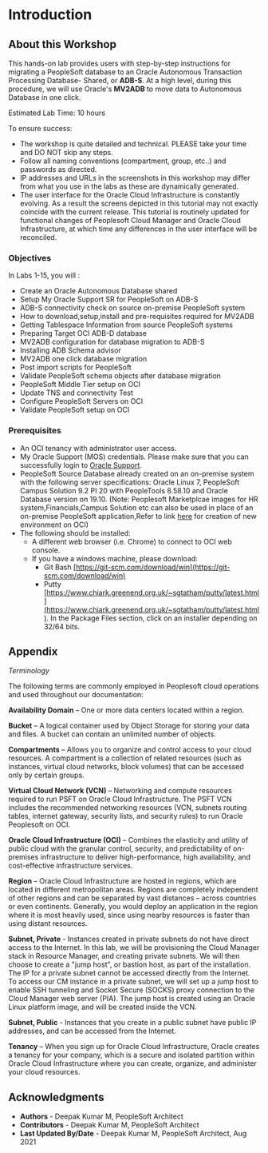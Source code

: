 # Introduction

## About this Workshop

This hands-on lab provides users with step-by-step instructions for migrating a PeopleSoft database to an Oracle Autonomous Transaction Processing Database- Shared, or **ADB-S**. At a high level, during this procedure, we will use Oracle's **MV2ADB** to move data to Autonomous Database in one click. 



Estimated Lab Time: 10 hours

To ensure success:
- The workshop is quite detailed and technical. PLEASE take your time and DO NOT skip any steps.
- Follow all naming conventions (compartment, group, etc..) and passwords as directed.   
- IP addresses and URLs in the screenshots in this workshop may differ from what you use in the labs as these are dynamically generated.
- The user interface for the Oracle Cloud Infrastructure is constantly evolving. As a result the screens depicted in this tutorial may not exactly coincide with the current release. This tutorial is routinely updated for functional changes of Peoplesoft Cloud Manager and Oracle Cloud Infrastructure, at which time any differences in the user interface will be reconciled.




### Objectives

In Labs 1-15, you will :
* Create an Oracle Autonomous Database shared 
* Setup My Oracle Support SR for PeopleSoft on ADB-S
* ADB-S connectivity check on source on-premise PeopleSoft system
* How to download,setup,install and pre-requisites required for MV2ADB
* Getting Tablespace Information from source PeopleSoft systems
* Preparing Target OCI ADB-D database
* MV2ADB configuration for database migration to ADB-S
* Installing ADB Schema advisor
* MV2ADB one click database migration
* Post import scripts for PeopleSoft
* Validate PeopleSoft schema objects after database migration
* PeopleSoft Middle Tier setup on OCI
* Update TNS and connectivity Test 
* Configure PeopleSoft Servers on OCI
* Validate PeopleSoft setup on OCI


### Prerequisites
* An OCI tenancy with administrator user access. 
* My Oracle Support (MOS) credentials. Please make sure that you can successfully login to [Oracle Support](https://support.oracle.com). 
* PeopleSoft Source Database already created on an on-premise system with the following server specifications: Oracle Linux 7, PeopleSoft Campus Solution 9.2 PI 20 with PeopleTools 8.58.10 and Oracle Database version on 19.10. (Note: Peoplesoft Marketplcae images for HR system,Financials,Campus Solution etc can also be used in place of an on-premise PeopleSoft application,Refer to link [here](https://docs.oracle.com/en/applications/peoplesoft/peoplesoft-common/tutorial-deploy-demo-image/index.html#before_you_begin) for creation of new environment on OCI) 
* The following should be installed:
    * A different web browser (i.e. Chrome) to connect to OCI web console. 
    * If you have a windows machine, please download:
        * Git Bash [https://git-scm.com/download/win](https://git-scm.com/download/win)
        * Putty [https://www.chiark.greenend.org.uk/~sgtatham/putty/latest.html](https://www.chiark.greenend.org.uk/~sgtatham/putty/latest.html). In the Package Files section, click on an installer depending on 32/64 bits.


## Appendix

*Terminology*

The following terms are commonly employed in Peoplesoft cloud operations and used throughout our documentation:

**Availability Domain** – One or more data centers located within a region.

**Bucket** – A logical container used by Object Storage for storing your data and files. A bucket can contain an unlimited number of objects.

**Compartments** – Allows you to organize and control access to your cloud resources. A compartment is a collection of related resources (such as instances, virtual cloud networks, block volumes) that can be accessed only by certain groups.

**Virtual Cloud Network (VCN)** – Networking and compute resources required to run PSFT on Oracle Cloud Infrastructure. The PSFT VCN includes the recommended networking resources (VCN, subnets routing tables, internet gateway, security lists, and security rules) to run Oracle Peoplesoft on OCI.

**Oracle Cloud Infrastructure (OCI)** – Combines the elasticity and utility of public cloud with the granular control, security, and predictability of on-premises infrastructure to deliver high-performance, high availability, and cost-effective infrastructure services.

**Region** – Oracle Cloud Infrastructure are hosted in regions, which are located in different metropolitan areas. Regions are completely independent of other regions and can be separated by vast distances – across countries or even continents. Generally, you would deploy an application in the region where it is most heavily used, since using nearby resources is faster than using distant resources.

**Subnet, Private** - Instances created in private subnets do not have direct access to the Internet. In this lab, we will be provisioning the Cloud Manager stack in Resource Manager, and creating private subnets. We will then choose to create a "jump host", or bastion host, as part of the installation. The IP for a private subnet cannot be accessed directly from the Internet. To access our CM instance in a private subnet, we will set up a jump host to enable SSH tunneling and Socket Secure (SOCKS) proxy connection to the Cloud Manager web server (PIA). The jump host is created using an Oracle Linux platform image, and will be created inside the VCN.

**Subnet, Public** - Instances that you create in a public subnet have public IP addresses, and can be accessed from the Internet.

**Tenancy** – When you sign up for Oracle Cloud Infrastructure, Oracle creates a tenancy for your company, which is a secure and isolated partition within Oracle Cloud Infrastructure where you can create, organize, and administer your cloud resources.



## Acknowledgments
* **Authors** - Deepak Kumar M, PeopleSoft Architect
* **Contributors** - Deepak Kumar M, PeopleSoft Architect
* **Last Updated By/Date** - Deepak Kumar M, PeopleSoft Architect, Aug 2021

